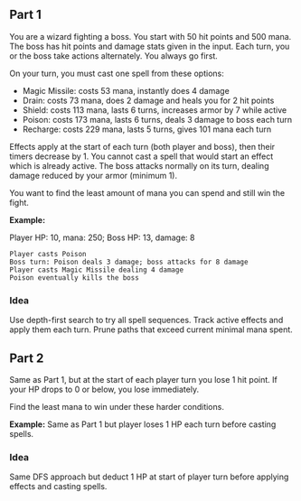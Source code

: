 ## Part 1

You are a wizard fighting a boss. You start with 50 hit points and 500 mana. The boss has hit points and damage stats given in the input. Each turn, you or the boss take actions alternately. You always go first.

On your turn, you must cast one spell from these options:
- Magic Missile: costs 53 mana, instantly does 4 damage
- Drain: costs 73 mana, does 2 damage and heals you for 2 hit points
- Shield: costs 113 mana, lasts 6 turns, increases armor by 7 while active
- Poison: costs 173 mana, lasts 6 turns, deals 3 damage to boss each turn
- Recharge: costs 229 mana, lasts 5 turns, gives 101 mana each turn

Effects apply at the start of each turn (both player and boss), then their timers decrease by 1.
You cannot cast a spell that would start an effect which is already active.
The boss attacks normally on its turn, dealing damage reduced by your armor (minimum 1).

You want to find the least amount of mana you can spend and still win the fight.

**Example:**

Player HP: 10, mana: 250; Boss HP: 13, damage: 8

```
Player casts Poison
Boss turn: Poison deals 3 damage; boss attacks for 8 damage
Player casts Magic Missile dealing 4 damage
Poison eventually kills the boss
```

### Idea
Use depth-first search to try all spell sequences. Track active effects and apply them each turn. Prune paths that exceed current minimal mana spent.

## Part 2

Same as Part 1, but at the start of each player turn you lose 1 hit point. If your HP drops to 0 or below, you lose immediately.

Find the least mana to win under these harder conditions.

**Example:** Same as Part 1 but player loses 1 HP each turn before casting spells.

### Idea
Same DFS approach but deduct 1 HP at start of player turn before applying effects and casting spells.